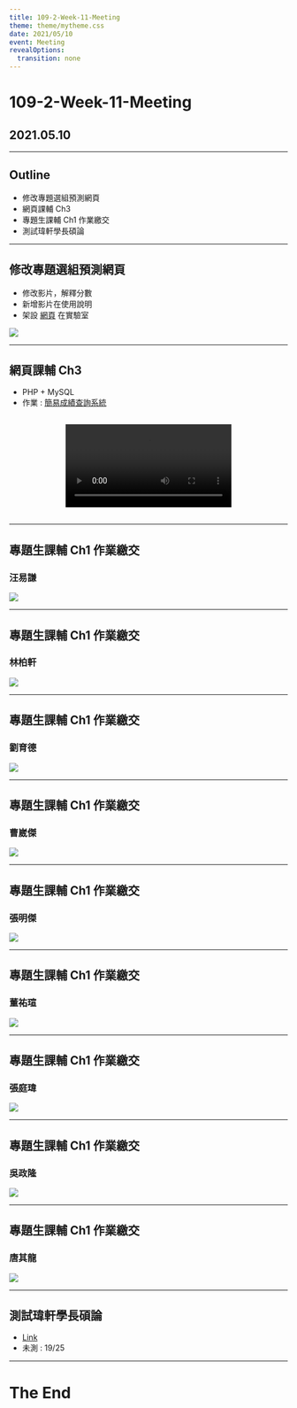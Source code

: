 ```yaml
---
title: 109-2-Week-11-Meeting
theme: theme/mytheme.css
date: 2021/05/10
event: Meeting
revealOptions:
  transition: none
---
```

# 109-2-Week-11-Meeting <!-- .element: class="title" -->

## 2021.05.10 <!-- .element: class="subtitle" -->

---

## Outline

- 修改專題選組預測網頁
- 網頁課輔 Ch3
- 專題生課輔 Ch1 作業繳交
- 測試瑋軒學長碩論

---

## 修改專題選組預測網頁

- 修改影片，解釋分數
- 新增影片在使用說明
- 架設 [網頁](http://140.127.114.38:8080/) 在實驗室

![](attachments/2021-05-10-11-38-30.png) <!-- .element: class="img85" -->

---

## 網頁課輔 Ch3

- PHP + MySQL
- 作業 : [簡易成績查詢系統](http://140.127.114.38:10048/php/)

<div>
  <video controls style="margin: 30px auto; display: block;">
      <source src="attachments/2021-05-08_23-02-37.mkv">
  </video>
</div><!-- .element: class="img100" -->

---

## 專題生課輔 Ch1 作業繳交

### 汪易謙

![](attachments/2021-05-10-12-01-21.png)

----

## 專題生課輔 Ch1 作業繳交

### 林柏軒

![](attachments/2021-05-10-12-03-41.png) <!-- .element: class="img85" -->

----

## 專題生課輔 Ch1 作業繳交

### 劉育德

![](attachments/2021-05-10-12-04-15.png) <!-- .element: class="img85" -->

----

## 專題生課輔 Ch1 作業繳交

### 曹崴傑

![](attachments/2021-05-10-12-04-03.png) <!-- .element: class="img85" -->

----

## 專題生課輔 Ch1 作業繳交

### 張明傑

![](attachments/2021-05-10-12-03-48.png) <!-- .element: class="img50" -->

----

## 專題生課輔 Ch1 作業繳交

### 董祐瑄

![](attachments/2021-05-10-12-04-09.png) <!-- .element: class="img85" -->

----

## 專題生課輔 Ch1 作業繳交

### 張庭瑋

![](attachments/2021-05-10-12-03-56.png) <!-- .element: class="img50" -->

----

## 專題生課輔 Ch1 作業繳交

### 吳政隆

![](attachments/2021-05-10-12-04-31.png) <!-- .element: class="img85" -->

----

## 專題生課輔 Ch1 作業繳交

### 唐其龍

![](attachments/2021-05-10-12-06-10.png)

---

## 測試瑋軒學長碩論

- [Link](https://www.notion.so/yucheng21/72b52fa613a243b5991d7d8683a4e549)
- 未測 : 19/25

---

# The End <!-- .element: class="title" -->
